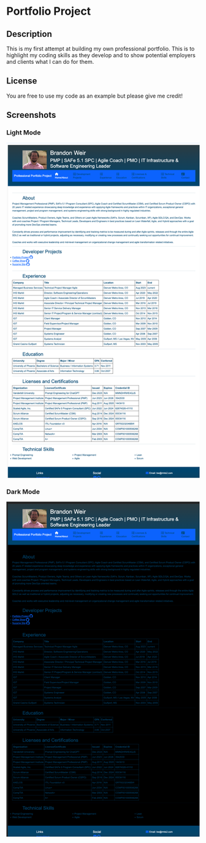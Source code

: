 # Portfolio Project

## Description

This is my first attempt at building my own professional portfolio. This is to highlight my coding skills as they develop and to show potential employers and clients what I can do for them.

## License

You are free to use my code as an example but please give me credit!

## Screenshots

### Light Mode
![Light Mode](images/Week4-portfolio-project-light-BrandonWeir.png)

### Dark Mode
![Dark Mode](images/Week4-portfolio-project-dark-BrandonWeir.png)